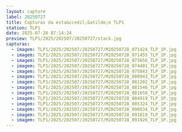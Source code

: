 ```yaml
---
layout: capture
label: 20250727
title: Capturas da esta&ccedil;&atilde;o TLP1
station: TLP1
date: 2025-07-28 07:14:24
preview: TLP1/2025/202507/20250727/stack.jpg
capturas:
  - imagem: TLP1/2025/202507/20250727/M20250728_071424_TLP_1P.jpg
  - imagem: TLP1/2025/202507/20250727/M20250728_071455_TLP_1P.jpg
  - imagem: TLP1/2025/202507/20250727/M20250728_073656_TLP_1P.jpg
  - imagem: TLP1/2025/202507/20250727/M20250728_074401_TLP_1P.jpg
  - imagem: TLP1/2025/202507/20250727/M20250728_075843_TLP_1P.jpg
  - imagem: TLP1/2025/202507/20250727/M20250728_080943_TLP_1P.jpg
  - imagem: TLP1/2025/202507/20250727/M20250728_081202_TLP_1P.jpg
  - imagem: TLP1/2025/202507/20250727/M20250728_081546_TLP_1P.jpg
  - imagem: TLP1/2025/202507/20250727/M20250728_081658_TLP_1P.jpg
  - imagem: TLP1/2025/202507/20250727/M20250728_084919_TLP_1P.jpg
  - imagem: TLP1/2025/202507/20250727/M20250728_085324_TLP_1P.jpg
  - imagem: TLP1/2025/202507/20250727/M20250728_090834_TLP_1P.jpg
  - imagem: TLP1/2025/202507/20250727/M20250728_091819_TLP_1P.jpg
  - imagem: TLP1/2025/202507/20250727/M20250728_091926_TLP_1P.jpg
---
```

